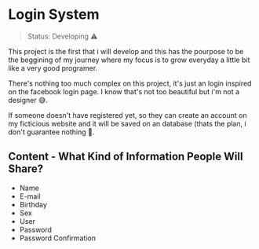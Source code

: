 # Login System

> Status: Developing ⚠️

This project is the first that i will develop and this has the pourpose to be the beggining of my journey where my focus is to grow everyday a little bit like a very good programer.

There's nothing too much complex on this project, it's just an login inspired on the facebook login page. I know that's not too beautiful but i'm not a designer 😅.

If someone doesn't have registered yet, so they can create an account on my ficticious website and it will be saved on an database (thats the plan, i don't guarantee nothing 😬.

## Content - What Kind of Information People Will Share?



+ Name
+ E-mail
+ Birthday
+ Sex
+ User
+ Password
+ Password Confirmation
